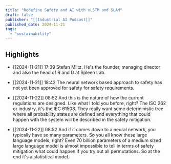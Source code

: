 ```yaml
---
title: "Redefine Safety and AI with xLSTM and SLAM"
draft: false
publisher: "[[Industrial AI Podcast]]"
published_date: 2024-11-21
tags:
  - "sustainability"
---
```



## Highlights
* [[2024-11-21]] 17:39  Stefan Miltz. He's the founder, managing director and also the head of R and D at Spleen Lab.

* [[2024-11-21]] 18:42  The neural network based approach to safety has not yet been approved for safety for safety requirements.

* [[2024-11-22]] 08:52  And this is the nature of how the current regulations are designed. Like what I told you before, right? The ISO 262 or industry, it's the IEC 61508. They really want some deterministic tree where all probability states are defined and everything that could happen with the system will be described in the safety mitigation.

* [[2024-11-22]] 08:52  And if it comes down to a neural network, you typically have so many parameters. So you all know these large language models, right? Even 70 billion parameters of a medium sized large language model is almost impossible to tell in terms of safety mitigation what could happen if you try out all permutations. So at the end it's a statistical model.

